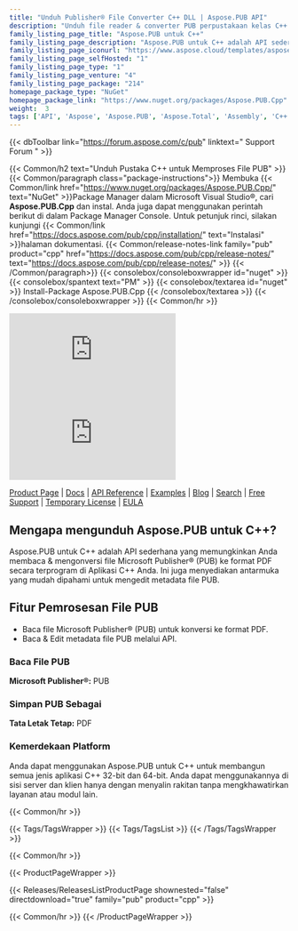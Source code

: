 ```yaml
---
title: "Unduh Publisher® File Converter C++ DLL | Aspose.PUB API"
description: "Unduh file reader & converter PUB perpustakaan kelas C++ DLL untuk bekerja dengan file MS Publisher® melalui API di tempat. Baca & Edit metadata PUB. Konversi PUB ke PDF."
family_listing_page_title: "Aspose.PUB untuk C++"
family_listing_page_description: "Aspose.PUB untuk C++ adalah API sederhana yang memungkinkan untuk membaca & mengonversi file Microsoft Publisher® (PUB) ke format PDF secara terprogram di Aplikasi C++ Anda. Ini juga menyediakan antarmuka yang mudah dipahami untuk mengedit metadata file PUB."
family_listing_page_iconurl: "https://www.aspose.cloud/templates/aspose/App_Themes/V3/images/pub/272x272/aspose_pub-for-cpp.png"
family_listing_page_selfHosted: "1"
family_listing_page_type: "1"
family_listing_page_venture: "4"
family_listing_page_package: "214"
homepage_package_type: "NuGet"
homepage_package_link: "https://www.nuget.org/packages/Aspose.PUB.Cpp"
weight:  3
tags: ['API', 'Aspose', 'Aspose.PUB', 'Aspose.Total', 'Assembly', 'C++', 'Component', 'Conholdate', 'Conholdate.Total', 'Convert-PUB', 'Converter', 'Document', 'File-Format', 'Library', 'Metadata', 'Microsoft', 'PDF', 'PUB', 'PUB-to-PDF', 'VisualStudio', 'Publisher', 'Publisher-API', 'Native', 'CPP']
---
```


{{< dbToolbar link="https://forum.aspose.com/c/pub" linktext=" Support Forum " >}}

{{< Common/h2 text="Unduh Pustaka C++ untuk Memproses File PUB"  >}}
{{< Common/paragraph class="package-instructions">}}
Membuka
{{< Common/link href="https://www.nuget.org/packages/Aspose.PUB.Cpp/" text="NuGet"  >}}Package Manager dalam Microsoft Visual Studio®, cari <b>Aspose.PUB.Cpp</b> dan instal. Anda juga dapat menggunakan perintah berikut di dalam Package Manager Console. Untuk petunjuk rinci, silakan kunjungi
{{< Common/link href="https://docs.aspose.com/pub/cpp/installation/" text="Instalasi"  >}}halaman dokumentasi.
{{< Common/release-notes-link family="pub" product="cpp" href="https://docs.aspose.com/pub/cpp/release-notes/" text="https://docs.aspose.com/pub/cpp/release-notes/"  >}}
{{< /Common/paragraph>}}
{{< consolebox/consoleboxwrapper id="nuget" >}}
       {{< consolebox/spantext text="PM" >}}
       {{< consolebox/textarea id="nuget" >}} Install-Package Aspose.PUB.Cpp {{< /consolebox/textarea >}}
{{< /consolebox/consoleboxwrapper >}}
{{< Common/hr >}}

![Nuget](https://img.shields.io/nuget/v/Aspose.PUB.Cpp) ![Nuget](https://img.shields.io/nuget/dt/Aspose.PUB.Cpp?label=nuget%20downloads)

[Product Page](https://products.aspose.com/pub/cpp/) | [Docs](https://docs.aspose.com/pub/cpp/) | [API Reference](https://reference.aspose.com/pub/cpp) | [Examples](https://github.com/aspose-pub/Aspose.PUB-for-C) | [Blog](https://blog.aspose.com/category/pub/) | [Search](https://search.aspose.com/) | [Free Support](https://forum.aspose.com/c/pub) | [Temporary License](https://purchase.aspose.com/temporary-license) | [EULA](https://about.aspose.com/legal/eula/)

## Mengapa mengunduh Aspose.PUB untuk C++?

Aspose.PUB untuk C++ adalah API sederhana yang memungkinkan Anda membaca & mengonversi file Microsoft Publisher® (PUB) ke format PDF secara terprogram di Aplikasi C++ Anda. Ini juga menyediakan antarmuka yang mudah dipahami untuk mengedit metadata file PUB.

## Fitur Pemrosesan File PUB

- Baca file Microsoft Publisher® (PUB) untuk konversi ke format PDF.
- Baca & Edit metadata file PUB melalui API.

### Baca File PUB

**Microsoft Publisher®:** PUB

### Simpan PUB Sebagai

**Tata Letak Tetap:** PDF

### Kemerdekaan Platform

Anda dapat menggunakan Aspose.PUB untuk C++ untuk membangun semua jenis aplikasi C++ 32-bit dan 64-bit. Anda dapat menggunakannya di sisi server dan klien hanya dengan menyalin rakitan tanpa mengkhawatirkan layanan atau modul lain.

{{< Common/hr >}}

{{< Tags/TagsWrapper >}}
 {{< Tags/TagsList >}}
{{< /Tags/TagsWrapper >}}

{{< Common/hr >}}

{{< ProductPageWrapper >}}
<!-- ReleasesListProductPage-->
   {{< Releases/ReleasesListProductPage shownested="false"  directdownload="true" family="pub" product="cpp" >}}
<!-- /ReleasesListProductPage-->
{{< Common/hr >}}
{{< /ProductPageWrapper >}}

